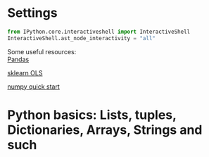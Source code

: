 # Settings

```python 
from IPython.core.interactiveshell import InteractiveShell
InteractiveShell.ast_node_interactivity = "all"
```

Some useful resources:
<br>
[Pandas](https://pandas.pydata.org/pandas-docs/stable/user_guide/10min.html)

[sklearn OLS](https://scikit-learn.org/stable/modules/linear_model.html#ordinary-least-squares)

[numpy quick start](https://numpy.org/doc/stable/user/quickstart.html)

# Python basics: Lists, tuples, Dictionaries, Arrays, Strings and such


